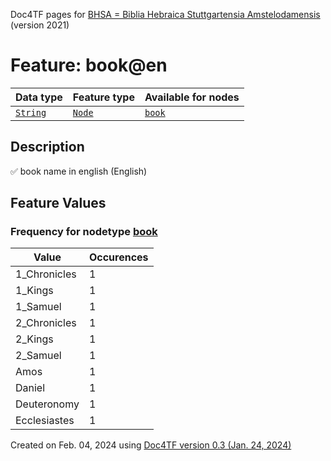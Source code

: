 Doc4TF pages for [BHSA = Biblia Hebraica Stuttgartensia Amstelodamensis](https://github.com/etcbc/BHSA/tree/master/tf) (version 2021)
# Feature: book@en
Data type|Feature type|Available for nodes
---|---|---
[`String`](featurebydatatype.md#string)|[`Node`](featurebytype.md#node)| [`book`](featurebynodetype.md#book) 
## Description
✅ book name in english (English)
## Feature Values
### Frequency for nodetype [book](featurebynodetype.md#book)
Value|Occurences
---|---
1_Chronicles|1
1_Kings|1
1_Samuel|1
2_Chronicles|1
2_Kings|1
2_Samuel|1
Amos|1
Daniel|1
Deuteronomy|1
Ecclesiastes|1
 

Created on Feb. 04, 2024 using [Doc4TF  version 0.3 (Jan. 24, 2024)](https://github.com/tonyjurg/Doc4TF) 